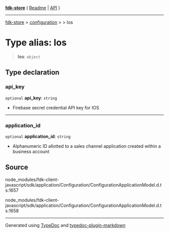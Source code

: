 [**fdk-store**](../../../README.md) ( [Readme](../../../README.md) \| [API](../../../API.md) )

---

[fdk-store](../../../API.md) > [configuration](../../README.md) > [<internal>](../README.md) > Ios

# Type alias: Ios

> **Ios**: `object`

## Type declaration

### api_key

`optional` **api_key**: `string`

- Firebase secret credential API key for IOS

---

### application_id

`optional` **application_id**: `string`

- Alphanumeric ID allotted to a sales
  channel application created within a business account

## Source

node_modules/fdk-client-javascript/sdk/application/Configuration/ConfigurationApplicationModel.d.ts:1657

node_modules/fdk-client-javascript/sdk/application/Configuration/ConfigurationApplicationModel.d.ts:1658

---

Generated using [TypeDoc](https://typedoc.org/) and [typedoc-plugin-markdown](https://www.npmjs.com/package/typedoc-plugin-markdown)
